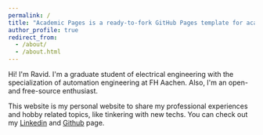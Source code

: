 ```yaml
---
permalink: /
title: "Academic Pages is a ready-to-fork GitHub Pages template for academic personal websites"
author_profile: true
redirect_from: 
  - /about/
  - /about.html
---
```


Hi! I'm Ravid. I'm a graduate student of electrical engineering with the specialization of automation engineering at FH Aachen. Also, I'm an open- and free-source enthusiast. 

This website is my personal website to share my professional experiences and hobby related topics, like tinkering with new techs. You can check out my [Linkedin](https://www.linkedin.com/in/ravid-f-ramadhan/) and [Github](https://github.com/ravidfebrian) page. 

